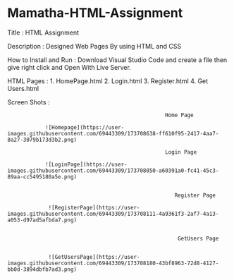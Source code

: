 # Mamatha-HTML-Assignment


Title : HTML Assignment

Description : Designed Web Pages By using HTML and CSS

How to Install and Run : Download Visual Studio Code and create a file then give right click and Open With Live Server.

HTML Pages : 1. HomePage.html 2. Login.html 3. Register.html 4. Get Users.html

Screen Shots :


                                                      Home Page
                                                      
                ![Homepage](https://user-images.githubusercontent.com/69443309/173708638-ff610f95-2417-4aa7-8a27-3079b173d3b2.png)
                 
                                                      Login Page
                                                      
                ![LoginPage](https://user-images.githubusercontent.com/69443309/173708050-a60391a0-fc41-45c3-89aa-cc5495180a5e.png)
                
                
                                                         Register Page
                                                         
                 ![RegisterPage](https://user-images.githubusercontent.com/69443309/173708111-4a9361f3-2af7-4a13-a053-d97ad5afbda7.png)  
                 
                 
                                                          GetUsers Page
                                                          
                  
                 ![GetUsersPage](https://user-images.githubusercontent.com/69443309/173708180-43bf8963-72d8-4127-bb0d-3894dbfb7ad3.png)                                          
                                                      
                                                      
